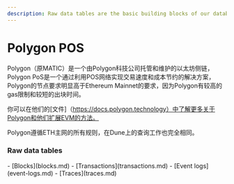 ```yaml
---
description: Raw data tables are the basic building blocks of our database.
---
```


# Polygon POS

Polygon（原MATIC）是一个由Polygon科技公司托管和维护的以太坊侧链，Polygon PoS是一个通过利用POS网络实现交易速度和成本节约的解决方案，Polygon的节点要求明显高于Ethereum Mainnet的要求，因为Polygon有较高的gas限制和较短的出块时间。

你可以在他们的[文件]（https://docs.polygon.technology）中了解更多关于Polygon和他们扩展EVM的方法。

Polygon遵循ETH主网的所有规则，在Dune上的查询工作也完全相同。

### Raw data tables

<div class="cards grid" markdown>
- [Blocks](blocks.md)
- [Transactions](transactions.md)
- [Event logs](event-logs.md)
- [Traces](traces.md)
</div>